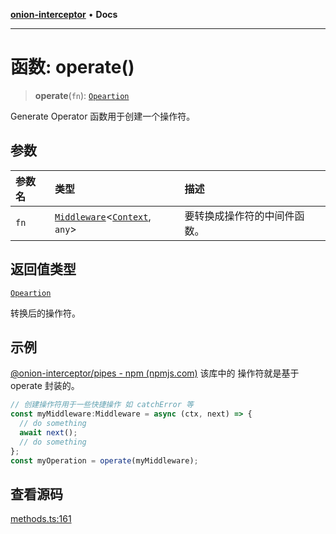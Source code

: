 [**onion-interceptor**](../README.md) • **Docs**

***

# 函数: operate()

> **operate**(`fn`): [`Opeartion`](../interfaces/Opeartion.md)

Generate Operator 函数用于创建一个操作符。

## 参数

| 参数名 | 类型 | 描述 |
| :------ | :------ | :------ |
| `fn` | [`Middleware`](../interfaces/Middleware.md)\<[`Context`](../interfaces/Context.md), `any`\> | 要转换成操作符的中间件函数。 |

## 返回值类型

[`Opeartion`](../interfaces/Opeartion.md)

转换后的操作符。

## 示例

[@onion-interceptor/pipes - npm (npmjs.com)](https://www.npmjs.com/package/@onion-interceptor/pipes) 该库中的 操作符就是基于 operate 封装的。
```typescript
// 创建操作符用于一些快捷操作 如 catchError 等
const myMiddleware:Middleware = async (ctx, next) => {
  // do something
  await next();
  // do something
};
const myOperation = operate(myMiddleware);

```

## 查看源码

[methods.ts:161](https://github.com/coverjs/onion-interceptor/blob/63c6c8b676a8e435d2716a63054f57c037de5afd/packages/core/src/methods.ts#L161)
